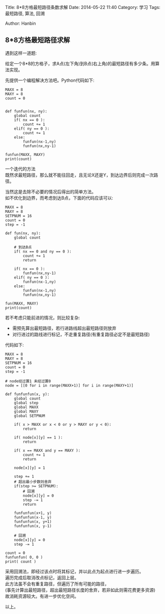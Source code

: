 Title: 8*8方格最短路径条数求解
Date: 2014-05-22 11:40
Category: 学习
Tags: 最短路径, 算法, 回溯
<!-- Slug:  -->
Author: Hanbin
<!-- Summary: 第一篇日志 -->

## 8*8方格最短路径求解

遇到这样一道题:  

给定一个8*8的方格子，求A点(左下角)到B点(右上角)的最短路径有多少条。用算法实现。  

先提供一个编程解决方法吧。Python代码如下:  

	MAXX = 8  
	MAXY = 8  
	count = 0  
	  
	  
	def funfun(nx, ny):  
		global count  
		if( nx == 0 ):  
			count += 1  
		elif( ny == 0 ):  
			count += 1  
		else:  
			funfun(nx-1,ny)  
			funfun(nx,ny-1)  
	
	funfun(MAXX, MAXY)  
	print(count)  

一个迭代的方法  
既然求最短路径，那么就不能往回走，且无论X还是Y，到达边界后则完成一次路径。  

当然这是去除不必要的情况后得出的简单方法。  
如不优化到边界，而考虑到达B点，下面的代码应该可以:  

	MAXX = 8
	MAXY = 8
	SETPNUM = 16
	count = 0
	step = -1

	def fun(nx, ny):  
		global count  

		# 到达B点  
		if( nx == 0 and ny == 0 ):  
			count += 1  
			return  

		if( nx == 0 ):  
			funfun(nx,ny-1)  
		elif( ny == 0 ):  
			funfun(nx-1,ny)  
		else:  
			funfun(nx-1,ny)  
			funfun(nx,ny-1)  

	fun(MAXX, MAXY)  
	print(count) 

若不考虑只能前进的情况，则比较复杂:  

* 需预先算出最短路径，若行进路线超出最短路径则放弃  
* 对行进过的路线进行标记，不走重复路径(有重复路径必定不是最短路径)

代码如下:  
	
	MAXX = 8
	MAXY = 8
	SETPNUM = 16
	count = 0
	step = -1

	# node经过置1 未经过置0
	node = [[0 for i in range(MAXX+1)] for i in range(MAXY+1)]

	def funfunfun(x, y):
		global count
		global step
		global MAXX
		global MAXY
		global SETPNUM

		if( x > MAXX or x < 0 or y > MAXY or y < 0):
			return

		if( node[x][y] == 1 ):
			return

		if( x == MAXX and y == MAXY ):
			count += 1
			return

		node[x][y] = 1
		
		step += 1
		# 超出最小步数则舍弃
		if(step >= SETPNUM):
			# 回溯
			node[x][y] = 0
			step -= 1
			return

		funfunfun(x+1, y)
		funfunfun(x-1, y)
		funfunfun(x, y+1)
		funfunfun(x, y-1)

		# 回溯
		node[x][y] = 0
		step -= 1

	count = 0
	funfunfun( 0, 0 )
	print( count )

采用回溯法，即经过该点时将其标记，并以此点为起点进行进一步遍历。  
遍历完成后取消改点标记，返回上层。  
此方法虽不会有重复路径，但遍历了所有可能的路径，  
(事先计算出最短路径，超出最短路径长度的舍弃，若非如此则需花费更多资源)
故消耗资源较大。有进一步优化空间。  
  
  
以上。  
